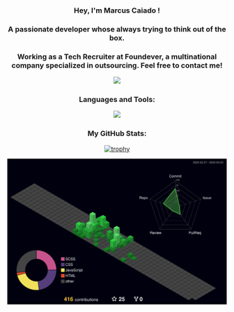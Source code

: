 <h3 align="center">Hey, I'm Marcus Caiado ! </h3>
<h3 align="center">A passionate developer whose always trying to think out of the box.</h3>
<h3 align="center">Working as a Tech Recruiter at Foundever, a multinational company specialized in outsourcing. Feel free to contact me!</h3>


<div align="center">
  <a href="https://www.linkedin.com/in/marcuscaiado/" target="_blank"><img src="https://img.shields.io/badge/-LinkedIn-%230077B5?style=for-the-badge&logo=linkedin&logoColor=white" target="_blank"></a> 
</div>

<h3 align="center">Languages and Tools:</h3>
<p align="center">
<a href="https://skillicons.dev">
  <img src="https://skillicons.dev/icons?i=github,vscode,html,css,sass,bootstrap,javascript,react,php,nodejs,mysql,mongo" />
</a>
</p>

<h3 align="center">My GitHub Stats:</h3>
<div align="center">
 
 [![trophy](https://github-profile-trophy.vercel.app/?username=marcuscaiado&theme=darkhub&no-frame=true)](https://github.com/marcuscaiado/github-profile-trophy)
  
<img src="./profile-3d-contrib/profile-night-green.svg" />






